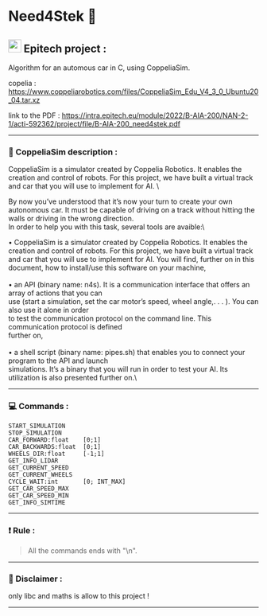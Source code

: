 
# Need4Stek 🚗

## <img width="26px" src="https://newsroom.ionis-group.com/wp-content/uploads/2018/12/epitech-logo-signature-quadri.png"/> Epitech project :

Algorithm for an automous car in C, using CoppeliaSim.

copelia : <a>https://www.coppeliarobotics.com/files/CoppeliaSim_Edu_V4_3_0_Ubuntu20_04.tar.xz</a>

link to the PDF : <a>https://intra.epitech.eu/module/2022/B-AIA-200/NAN-2-1/acti-592362/project/file/B-AIA-200_need4stek.pdf</a>

---

### :pencil: CoppeliaSim description :
   CoppeliaSim is a simulator created by Coppelia Robotics. It enables the creation and control of robots.
For this project, we have built a virtual track and car that you will use to implement for AI.
\

By now you’ve understood that it’s now your turn to create your own autonomous car. It must be capable
of driving on a track without hitting the walls or driving in the wrong direction.\
In order to help you with this task, several tools are avaible:\

• CoppeliaSim is a simulator created by Coppelia Robotics. It enables the creation and control of robots.
 For this project, we have built a virtual track and car that you will use to implement for AI. You will find,
further on in this document, how to install/use this software on your machine,\
\
• an API (binary name: n4s). It is a communication interface that offers an array of actions that you can\
 use (start a simulation, set the car motor’s speed, wheel angle,. . . ). You can also use it alone in order\
 to test the communication protocol on the command line. This communication protocol is defined\
 further on,\
 \
 • a shell script (binary name: pipes.sh) that enables you to connect your program to the API and launch\
simulations. It’s a binary that you will run in order to test your AI. Its utilization is also presented further on.\

---

### :computer: Commands :
```
START_SIMULATION    
STOP_SIMULATION     
CAR_FORWARD:float    [0;1]
CAR_BACKWARDS:float  [0;1]
WHEELS_DIR:float     [-1;1]
GET_INFO_LIDAR
GET_CURRENT_SPEED
GET_CURRENT_WHEELS
CYCLE_WAIT:int       [0; INT_MAX]
GET_CAR_SPEED_MAX
GET_CAR_SPEED_MIN
GET_INFO_SIMTIME
```

---

### :exclamation: Rule :
> All the commands ends with "\n".

---

### :no_entry_sign: Disclaimer :
only libc and maths is allow to this project !

---

